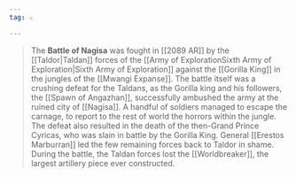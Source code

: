 ```yaml
---
tag: ⚔️

---
```

> The **Battle of Nagisa** was fought in [[2089 AR]] by the [[Taldor|Taldan]] forces of the [[Army of ExplorationSixth Army of Exploration|Sixth Army of Exploration]] against the [[Gorilla King]] in the jungles of the [[Mwangi Expanse]].
> The battle itself was a crushing defeat for the Taldans, as the Gorilla king and his followers, the [[Spawn of Angazhan]], successfully ambushed the army at the ruined city of [[Nagisa]]. A handful of soldiers managed to escape the carnage, to report to the rest of world the horrors within the jungle.
> The defeat also resulted in the death of the then-Grand Prince Cyricas, who was slain in battle by the Gorilla King. General [[Erestos Marburran]] led the few remaining forces back to Taldor in shame.
> During the battle, the Taldan forces lost the [[Worldbreaker]], the largest artillery piece ever constructed.







